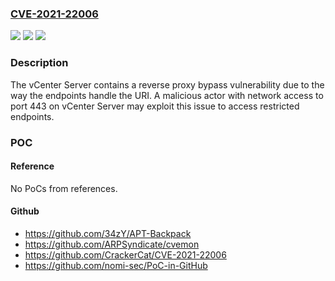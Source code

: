 ### [CVE-2021-22006](https://cve.mitre.org/cgi-bin/cvename.cgi?name=CVE-2021-22006)
![](https://img.shields.io/static/v1?label=Product&message=VMware%20vCenter%20Server%2C%20VMware%20Cloud%20Foundation&color=blue)
![](https://img.shields.io/static/v1?label=Version&message=n%2Fa&color=blue)
![](https://img.shields.io/static/v1?label=Vulnerability&message=Reverse%20proxy%20bypass%20vulnerability&color=brighgreen)

### Description

The vCenter Server contains a reverse proxy bypass vulnerability due to the way the endpoints handle the URI. A malicious actor with network access to port 443 on vCenter Server may exploit this issue to access restricted endpoints.

### POC

#### Reference
No PoCs from references.

#### Github
- https://github.com/34zY/APT-Backpack
- https://github.com/ARPSyndicate/cvemon
- https://github.com/CrackerCat/CVE-2021-22006
- https://github.com/nomi-sec/PoC-in-GitHub

